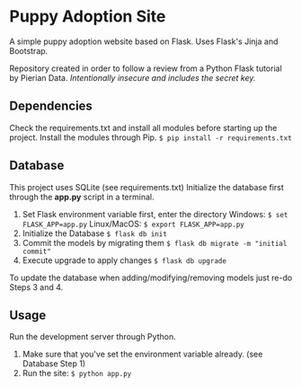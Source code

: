 # Puppy Adoption Site
A simple puppy adoption website based on Flask.
Uses Flask's Jinja and Bootstrap.

Repository created in order to follow a review from a Python Flask tutorial by Pierian Data.
*Intentionally insecure and includes the secret key.*

## Dependencies
Check the requirements.txt and install all modules before starting up the project.
Install the modules through Pip.
`$ pip install -r requirements.txt`

## Database
This project uses SQLite (see requirements.txt)
Initialize the database first through the **app.py** script in a terminal.
 1. Set Flask environment variable first, enter the directory
	Windows: `$ set FLASK_APP=app.py`
	Linux/MacOS: `$ export FLASK_APP=app.py`
 2. Initialize the Database
	`$ flask db init`
 3. Commit the models by migrating them
	`$ flask db migrate -m "initial commit"`
 4. Execute upgrade to apply changes
	`$ flask db upgrade`

To update the database when adding/modifying/removing models just re-do Steps 3 and 4.

## Usage
Run the development server through Python.
 1. Make sure that you've set the environment variable already. (see Database Step 1)
 2. Run the site:
	`$ python app.py`

